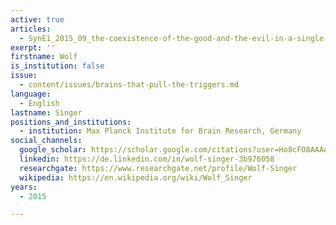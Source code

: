 ```yaml
---
active: true
articles:
  - SynE1_2015_09_the-coexistence-of-the-good-and-the-evil-in-a-single-brain
exerpt: ''
firstname: Wolf
is_institution: false
issue:
  - content/issues/brains-that-pull-the-triggers.md
language:
  - English
lastname: Singer
positions_and_institutions:
  - institution: Max Planck Institute for Brain Research, Germany
social_channels:
  google_scholar: https://scholar.google.com/citations?user=Ho8cFO8AAAAJ&hl=en
  linkedin: https://de.linkedin.com/in/wolf-singer-3b976058
  researchgate: https://www.researchgate.net/profile/Wolf-Singer
  wikipedia: https://en.wikipedia.org/wiki/Wolf_Singer
years:
  - 2015

---
```

